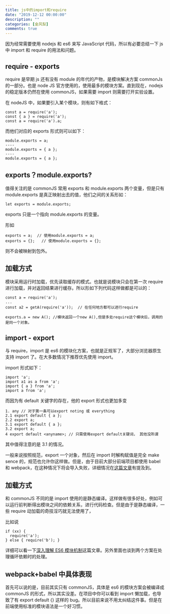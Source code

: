 ```yaml
---
title: js中的import和require
date: "2019-12-12 00:00:00"
description: ""
categories: [金风梨]
comments: true
---
```


因为经常需要使用 nodejs 和 es6 来写 JavaScript 代码，所以有必要总结一下 js 中 import 和 require 的用法和问题。

## require - exports

require 是早期 js 还有没有 module 的年代的产物，是模块解决方案 commonJs 的一部分。也是 node
JS 官方使用的，使用最多的模块方案。直到现在，nodejs 的稳定版本仍然在使用 commonJS，如果需要 import 则需要打开实验设置。

在 nodeJS 中，如果要引入某个模块，则有如下格式：

```
const a = require('a');
const { a } = require('a');
const a = require('a').a;
```

而他们对应的 exports 形式则可以如下：

```
module.exports = a;
----
module.exports = { a };
----
module.exports = { a };
```

## exports？module.exports?

值得关注的是 commonJS 常用 exports 和 module.exports 两个变量，但是只有 module.exports 是真正映射出去的值，他们之间的关系形如：

```
let exports = module.exports;
```

exports 只是一个指向 module.exports 的变量。

形如

```
exports = a;  // 使用module.exports = a;
exports = {};   // 使用module.exports = {};
```

则不会被映射到包外。

## 加载方式

模块采用运行时加载，优先读取缓存的模式。也就是说模块只会在第一次 require 进行加载，并对返回结果进行缓存。所以形如下列代码这样做都是可以的：

```
const a = require('a');
...
const a2 = getA(require('a'));  // 在任何地方都可以进行require

exports.a = new A(); //模块返回一个new A(),但是多处require这个模块后，调用的是同一个对象。
```

## import - export

与 require，import 是 es6 的模块化方案，也就是正规军了，大部分浏览器原生支持 import 了。在大多数情况下推荐优先使用 import。

import 形式如下：

```
import 'a';
import a1 as a from 'a';
import { a } from 'a';
import a from 'a';
```

而因为有 default 关键字的存在，他的 export 形式也更加多变

```
1. any // 对于第一条可以export noting 或 everything
2.1 export default { a };
2.2 export a;
3.1 export default { a };
3.2 export a;
4 export default <anyname>; // 只需使用export default关键词， 其他没所谓
```

其中值得注意的是 3.1 的情况。

一般来说按照规范，export 一个对象，然后在 import 时解构赋值是完全 make sence 的，规范也允许你这样做。但是，由于目前大部分前端项目都使用 babel 和 webpack，在这种情况下将会导入失败，详细情况在[这篇文章](https://www.jianshu.com/p/ba6f582d5249)有提及到。

## 加载方式

和 commonJS 不同的是 import 使用的是静态编译。这样做有很多好处，例如可以运行前判断得出模块之间的依赖关系，进行代码检查。但是由于是静态编译，一些 require 动加载的奇技淫巧就无法使用了，

比如说

```
if (xx) {
  require('a');
} else { require('b'); }
```

详细可以看一下[深入理解 ES6 模块机制](https://zhuanlan.zhihu.com/p/33843378)这篇文章。另外里面也谈到两个方案在处理循环依赖时的处理。

## webpack+babel 中具体表现

首先可以说的是，目前其实只有 commonJS，具体是 es6 的模块方案会被编译成 commonJS 的形式，所以其实没差。在项目中你可以看到 import 懒加载，也导致了有 export default {} 这样的 bug。所以目前来说不用太纠结这件事。但是在前端使用标准的模块语法是一个好习惯。

